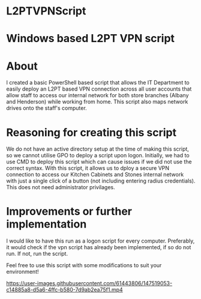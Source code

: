# L2PTVPNScript

# Windows based L2PT VPN script

# About

I created a basic PowerShell based script that allows the IT Department to easily deploy an L2PT based VPN connection across all user accounts that allow staff to access our internal network for both store branches (Albany and Henderson) while working from home. This script also maps network drives onto the staff's computer.

# Reasoning for creating this script

We do not have an active directory setup at the time of making this script, so we cannot utilise GPO to deploy a script upon logon. Initially, we had to use CMD to deploy this script which can cause issues if we did not use the correct syntax. With this script, it allows us to dploy a secure VPN connection to access our Kitchen Cabinets and Stones internal network with just a single click of a button (not including entering radius credentials). This does not need administrator privilages.

# Improvements or further implementation

I would like to have this run as a logon script for every computer. Preferably, it would check if the vpn script has already been implemented, if so do not run. If not, run the script.

Feel free to use this script with some modifications to suit your environment!

https://user-images.githubusercontent.com/61443806/147519053-c14885a8-d5a6-4ffc-b580-7d9ab2ea75f1.mp4

